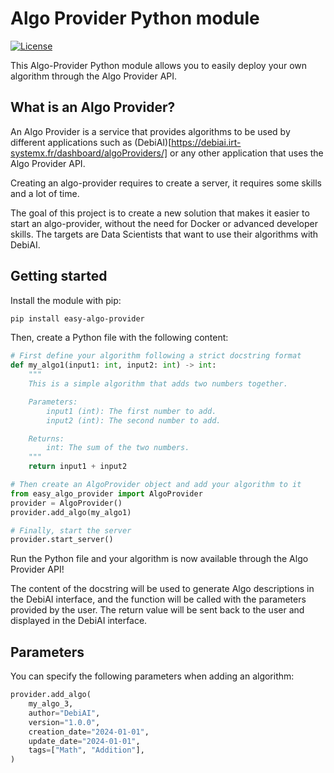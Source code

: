 # Algo Provider Python module

[![License](https://img.shields.io/badge/License-Apache_2.0-blue.svg)](https://opensource.org/licenses/Apache-2.0)

This Algo-Provider Python module allows you to easily deploy your own algorithm through the Algo Provider API.

## What is an Algo Provider?

An Algo Provider is a service that provides algorithms to be used by different applications such as (DebiAI)[https://debiai.irt-systemx.fr/dashboard/algoProviders/] or any other application that uses the Algo Provider API.

Creating an algo-provider requires to create a server, it requires some skills and a lot of time.

The goal of this project is to create a new solution that makes it easier to start an algo-provider, without the need for Docker or advanced developer skills. The targets are Data Scientists that want to use their algorithms with DebiAI.

## Getting started

Install the module with pip:

```bash
pip install easy-algo-provider
```

Then, create a Python file with the following content:

```python
# First define your algorithm following a strict docstring format
def my_algo1(input1: int, input2: int) -> int:
    """
    This is a simple algorithm that adds two numbers together.

    Parameters:
        input1 (int): The first number to add.
        input2 (int): The second number to add.

    Returns:
        int: The sum of the two numbers.
    """
    return input1 + input2

# Then create an AlgoProvider object and add your algorithm to it
from easy_algo_provider import AlgoProvider
provider = AlgoProvider()
provider.add_algo(my_algo1)

# Finally, start the server
provider.start_server()
```

Run the Python file and your algorithm is now available through the Algo Provider API!

The content of the docstring will be used to generate Algo descriptions in the DebiAI interface, and the function will be called with the parameters provided by the user. The return value will be sent back to the user and displayed in the DebiAI interface.

## Parameters

You can specify the following parameters when adding an algorithm:

```python
provider.add_algo(
    my_algo_3,
    author="DebiAI",
    version="1.0.0",
    creation_date="2024-01-01",
    update_date="2024-01-01",
    tags=["Math", "Addition"],
)
```
